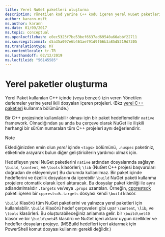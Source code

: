 ```yaml
---
title: Yerel NuGet paketleri oluşturma
description: Yönetilen kod yerine C++ kodu içeren yerel NuGet paketleri oluşturma hakkında bilgi edinmek, C++ projelerinde kullanın.
author: karann-msft
ms.author: karann
ms.date: 01/09/2017
ms.topic: conceptual
ms.openlocfilehash: e0ec5323f7be53bef6637ad69540a66abbf22711
ms.sourcegitcommit: d5a35a097e6b461ae791d9f66b3a85d5219d7305
ms.translationtype: MT
ms.contentlocale: tr-TR
ms.lasthandoff: 02/12/2019
ms.locfileid: "56145585"
---
```

# <a name="creating-native-packages"></a>Yerel paketler oluşturma

Yerel Paket kullanılan C++ içinde (veya benzer) izin veren Yönetilen derlemeler yerine yerel ikili dosyaları içeren projeleri. (Bkz [yerel C++ paketleri](../consume-packages/finding-and-choosing-packages.md#native-c-packages) kullanma bölümünde.)

Bir C++ projesinde kullanılabilir olması için bir paket hedeflemelidir `native` framework. Olmadığından şu anda bu çerçeve olarak NuGet ile ilişkili herhangi bir sürüm numaraları tüm C++ projeleri aynı değerlendirir.

> [!Note]
> Eklediğinizden emin olun *yerel* içinde `<tags>` bölümünü, `.nuspec` paketiniz, etiketinde arayarak bulun diğer geliştiricilerin yardımcı olmak için.

Hedefleyen yerel NuGet paketlerini `native` ardından dosyalarında sağlayın `\build`, `\content`, ve `\tools` klasörleri; `\lib` (NuGet C++ projesi başvuruları doğrudan de ekleyemiyor) Bu durumda kullanılmaz. Bir paket içinde hedeflerini ve özellik dosyalarını da içerebilir `\build` NuGet paketi kullanma projelere otomatik olarak içeri aktaracak. Bu dosyalar paket kimliği ile aynı adlandırılmalıdır `.targets` ve/veya `.props` uzantıları. Örneğin, [cpprestsdk](https://nuget.org/packages/cpprestsdk/) paketi içeren bir `cpprestsdk.targets` dosyası kendi `\build` klasör.

`\build` Klasörü tüm NuGet paketlerini ve yalnızca yerel paketleri için kullanılabilir. `\build` Klasörü hedef çerçeveleri gibi uyar `\content`, `\lib`, ve `\tools` klasörleri. Bu oluşturabileceğiniz anlamına gelir. bir `\build\net40` klasör ve bir `\build\net45` klasörü ve NuGet içeri aktarır uygun özellikler ve hedefler dosyaları projeye. (MSBuild hedefleri içeri aktarmak için PowerShell komut dosyası kullanımı gerekli değildir.)
